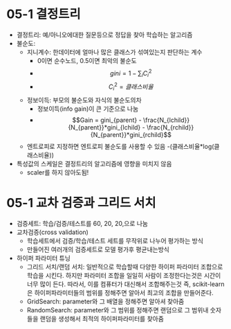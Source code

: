 # 05-1 결정트리
- 결정트리: 예/아니오에대한 질문등으로 정답을 찾아 학습하는 알고리즘
- 불순도:
    - 지니계수: 한데이터에 얼마나 많은 클래스가 섞여있는지 판단하는 계수
        - 0이면 순수노드, 0.5이면 최악의 불순도
        - $$gini = 1 - \sum_{i}{C_i^2}$$
        - $$C_i^2 = 클래스 비율$$
    - 정보이득: 부모의 불순도와 자식의 불순도의차
        - 정보이득(info gain)이 큰 기준으로 나눔
        - $$Gain = gini_{parent} - \frac{N_{lchild}}{N_{parent}}*gini_{lchild} - \frac{N_{rchild}}{N_{parent}}*gini_{rchild}$$
    - 엔트로피로 지정하면 엔트로피 불순도를 사용할 수 있음 -(클래스비율*log(클래스비율))
- 특성값의 스케일은 결정트리의 알고리즘에 영향을 미치지 않음
    - scaler를 하지 않아도됨!
# 05-1 교차 검증과 그리드 서치
- 검증세트: 학습/검증/테스트를 60, 20, 20,으로 나눔
- 교차검증(cross validation)
    - 학습세트에서 검증/학습/테스트 세트를 무작위로 나누어 평가하는 방식
    - 만들어진 여러개의 검증세트로 모델 평가후 평균내는방식
- 하이퍼 파라미터 튜닝
    - 그리드 서치/랜덤 서치: 일반적으로 학습할때 다양한 하이퍼 파라미터 조합으로 학습을 시킨다. 하지만 파라미터 조합을 일일히 사람이 조정한다는것은 시간이 너무 많이 든다. 따라서, 이를 컴퓨터가 대신해서 조합해주는것 즉, scikit-learn은 하이퍼파라미터들의 범위를 정해주면 알아서 최고의 조합을 만들어준다.
    - GridSearch: parameter와 그 배열을 정해주면 알아셔 찾아줌
    - RandomSearch: parameter와 그 범위를 정해주면 랜덤으로 그 범위내 숫자들을 랜덤을 생성해서 최적의 하이퍼파라미터를 찾아줌